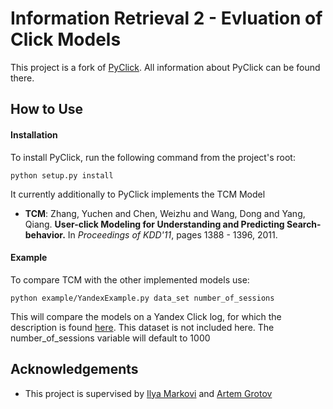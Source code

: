 Information Retrieval 2 - Evluation of Click Models
====

This project is a fork of [PyClick](http://www.github.com/markovi/PyClick). All information about PyClick can be found there.

## How to Use

#### Installation
To install PyClick, run the following command from the project's root:

 ```python setup.py install```

It currently additionally to PyClick implements the TCM Model
* **TCM**: Zhang, Yuchen and Chen, Weizhu and Wang, Dong and Yang, Qiang. **User-click Modeling for Understanding and Predicting Search-behavior.**  In *Proceedings of KDD'11*, pages 1388 - 1396, 2011.


#### Example
To compare TCM with the other implemented models use:
 
 ```python example/YandexExample.py data_set number_of_sessions```

This will compare the models on a Yandex Click log, for which the description is found [here](http://imat-relpred.yandex.ru/en/datasets). This dataset is not included here. The number_of_sessions variable will default to 1000


## Acknowledgements
* This project is supervised by [Ilya Markovi](http://github.com/markovi) and [Artem Grotov](http://github.com/agrotov)
